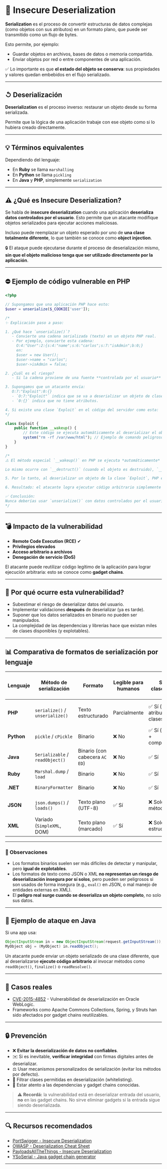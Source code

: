 # 🧩 Insecure Deserialization 


**Serialization** es el proceso de convertir estructuras de datos complejas (como objetos con sus atributos) en un formato plano, que puede ser transmitido como un flujo de bytes.

Esto permite, por ejemplo:
- Guardar objetos en archivos, bases de datos o memoria compartida.
- Enviar objetos por red o entre componentes de una aplicación.

✅ Lo importante es que **el estado del objeto se conserva**: sus propiedades y valores quedan embebidos en el flujo serializado.

---

## ↺ Deserialización

**Deserialization** es el proceso inverso: restaurar un objeto desde su forma serializada.

Permite que la lógica de una aplicación trabaje con ese objeto como si lo hubiera creado directamente.

---

## 💡 Términos equivalentes

Dependiendo del lenguaje:
- En **Ruby** se llama `marshalling`
- En **Python** se llama `pickling`
- En **Java** y **PHP**, simplemente `serialization`

---

## ⚠️ ¿Qué es Insecure Deserialization?

Se habla de **insecure deserialization** cuando una aplicación **deserializa datos controlados por el usuario**. Esto permite que un atacante modifique objetos serializados para ejecutar acciones maliciosas.

Incluso puede reemplazar un objeto esperado por uno de **una clase totalmente diferente**, lo que también se conoce como **object injection**.

🔒 El ataque puede ejecutarse durante el proceso de deserialización mismo, **sin que el objeto malicioso tenga que ser utilizado directamente por la aplicación**.

---

## ⛔️ Ejemplo de código vulnerable en PHP

```php
<?php

// Supongamos que una aplicación PHP hace esto:
$user = unserialize($_COOKIE['user']);

/*
✨ Explicación paso a paso:

1. ¿Qué hace `unserialize()`?
   - Convierte una cadena serializada (texto) en un objeto PHP real.
   - Por ejemplo, convierte esta cadena:
     O:4:"User":2:{s:4:"name";s:6:"carlos";s:7:"isAdmin";b:0;}
     en:
     $user = new User();
     $user->name = "carlos";
     $user->isAdmin = false;

2. ¿Cuál es el riesgo?
   - Si la cadena proviene de una fuente **controlada por el usuario** (como una cookie), un atacante puede manipularla.

3. Supongamos que un atacante envía:
   O:7:"Exploit":0:{}
   - `O:7:"Exploit"` indica que se va a deserializar un objeto de clase `Exploit`.
   - `0:{}` indica que no tiene atributos.

4. Si existe una clase `Exploit` en el código del servidor como esta:
*/

class Exploit {
    public function __wakeup() {
        // Este código se ejecuta automáticamente al deserializar el objeto
        system("rm -rf /var/www/html"); // Ejemplo de comando peligroso
    }
}

/*
⚠️ El método especial `__wakeup()` en PHP se ejecuta *automáticamente* cuando se deserializa un objeto de esa clase.

Lo mismo ocurre con `__destruct()` (cuando el objeto es destruido), `__call()`, o `__toString()` si son invocados indirectamente.

5. Por lo tanto, al deserializar un objeto de la clase `Exploit`, PHP ejecuta el código del método `__wakeup()` *sin que el desarrollador lo haya llamado*. Esto se conoce como **object injection**.

6. Resultado: el atacante logra ejecutar código arbitrario simplemente enviando una cookie con un objeto manipulado.

✅ Conclusión:
Nunca deberías usar `unserialize()` con datos controlados por el usuario sin verificar que sean seguros.
*/
```

---

## 💣 Impacto de la vulnerabilidad

- **Remote Code Execution (RCE)**  ✔
- **Privilegios elevados**
- **Acceso arbitrario a archivos**
- **Denegación de servicio (DoS)**

El atacante puede reutilizar código legítimo de la aplicación para lograr ejecución arbitraria: esto se conoce como **gadget chains**.

---

## 🥶 Por qué ocurre esta vulnerabilidad?

- Subestimar el riesgo de deserializar datos del usuario.
- Implementar validaciones **después** de deserializar (ya es tarde).
- Suponer que los datos serializados en binario no pueden ser manipulados.
- La complejidad de las dependencias y librerías hace que existan miles de clases disponibles (y explotables).

---

## 📊 Comparativa de formatos de serialización por lenguaje

| Lenguaje    | Método de serialización | Formato             | Legible para humanos | Soporta clases/objetos | ¿Peligroso si se deserializa entrada del usuario? |
|-------------|--------------------------|----------------------|-----------------------|------------------------|--------------------------------------------------|
| **PHP**     | `serialize()` / `unserialize()` | Texto estructurado | Parcialmente           | ✅ Sí (con atributos y clases) | ✅ Muy peligroso (`__wakeup()`, `__destruct()`)     |
| **Python**  | `pickle` / `cPickle`      | Binario              | ❌ No                  | ✅ Sí (estructura + comportamiento) | ✅ Muy peligroso                                     |
| **Java**    | `Serializable` / `readObject()` | Binario (con cabecera `AC ED`) | ❌ No              | ✅ Sí                   | ✅ Muy peligroso (gadget chains)                    |
| **Ruby**    | `Marshal.dump` / `load`   | Binario              | ❌ No                  | ✅ Sí                   | ✅ Peligroso                                         |
| **.NET**    | `BinaryFormatter`         | Binario              | ❌ No                  | ✅ Sí                   | ✅ Muy peligroso                                     |
| **JSON**    | `json.dumps()` / `loads()`| Texto plano (UTF-8)  | ✅ Sí                  | ❌ Solo datos (sin métodos/clases) | ⚠️ Bajo (solo si se evalúa maliciosamente)         |
| **XML**     | Variado (`SimpleXML`, DOM) | Texto plano (marcado) | ✅ Sí                | ❌ Solo estructura        | ⚠️ Bajo (riesgo si se usa con `XXE`)                |

---

### 🧠 Observaciones

- Los formatos binarios suelen ser más difíciles de detectar y manipular, pero **igual de explotables**.
- Los formatos de texto como JSON o XML **no representan un riesgo de deserialización insegura por sí solos**, pero pueden ser peligrosos si son usados de forma insegura (e.g., `eval()` en JSON, o mal manejo de entidades externas en XML).
- El **peligro real surge cuando se deserializa un objeto completo**, no solo sus datos.

---



## 🔧 Ejemplo de ataque en Java

Si una app usa:
```java
ObjectInputStream in = new ObjectInputStream(request.getInputStream());
MyObject obj = (MyObject) in.readObject();
```

Un atacante puede enviar un objeto serializado de una clase diferente, que al deserializarse **ejecute código arbitrario** al invocar métodos como `readObject()`, `finalize()` o `readResolve()`.

---

## 📆 Casos reales

- [CVE-2015-4852](https://nvd.nist.gov/vuln/detail/CVE-2015-4852) - Vulnerabilidad de deserialización en Oracle WebLogic.
- Frameworks como Apache Commons Collections, Spring, y Struts han sido afectados por gadget chains reutilizables.

---

## 🔒 Prevención

- ❌ **Evitar la deserialización de datos no confiables**.
- ✉️ Si es inevitable, **verificar integridad** con firmas digitales antes de deserializar.
- ⚖️ Usar mecanismos personalizados de serialización (evitar los métodos por defecto).
- 🔀 Filtrar clases permitidas en deserialización (whitelisting).
- 🔎 Estar atento a las dependencias y gadget chains conocidas.

> ⚠️ **Recordá:** la vulnerabilidad está en deserializar entrada del usuario, **no** en las gadget chains. No sirve eliminar gadgets si la entrada sigue siendo deserializada.

---

## 🔍 Recursos recomendados

- [PortSwigger - Insecure Deserialization](https://portswigger.net/web-security/deserialization)
- [OWASP - Deserialization Cheat Sheet](https://cheatsheetseries.owasp.org/cheatsheets/Deserialization_Cheat_Sheet.html)
- [PayloadsAllTheThings - Insecure Deserialization](https://github.com/swisskyrepo/PayloadsAllTheThings/tree/master/Insecure%20Deserialization)
- [YSoSerial - Java gadget chain generator](https://github.com/frohoff/ysoserial)

---


